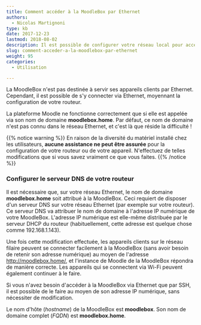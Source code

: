 ```yaml
---
title: Comment accéder à la MoodleBox par Ethernet
authors:
  - Nicolas Martignoni
type: kb
date: 2017-12-23
lastmod: 2018-08-02
description: Il est possible de configurer votre réseau local pour accéder à la MoodleBox au moyen d'une connexion Ethernet
slug: comment-acceder-a-la-moodlebox-par-ethernet
weight: 95
categories:
  - Utilisation

---
```

La MoodleBox n'est pas destinée à servir ses appareils clients par Ethernet. Cependant, il est possible de s'y connecter via Ethernet, moyennant la configuration de votre routeur.

La plateforme Moodle ne fonctionne correctement que si elle est appelée via son nom de domaine __moodlebox.home__. Par défaut, ce nom de domaine n'est pas connu dans le réseau Ethernet, et c'est là que réside la difficulté !

{{% notice warning %}}
En raison de la diversité du matériel installé chez les utilisateurs, __aucune assistance ne peut être assurée__ pour la configuration de votre routeur ou de votre appareil. N'effectuez de telles modifications que si vous savez vraiment ce que vous faites.
{{% /notice %}}

### Configurer le serveur DNS de votre routeur

Il est nécessaire que, sur votre réseau Ethernet, le nom de domaine __moodlebox.home__ soit attribué à la MoodleBox. Ceci requiert de disposer d'un serveur DNS sur votre réseau Ethernet (par exemple sur votre routeur). Ce serveur DNS va attribuer le nom de domaine à l'adresse IP numérique de votre MoodleBox. L'adresse IP numérique est elle-même distribuée par le serveur DHCP du routeur (habituellement, cette adresse est quelque chose comme 192.168.1.143).

Une fois cette modification effectuée, les appareils clients sur le réseau filaire peuvent se connecter facilement à la MoodleBox (sans avoir besoin de retenir son adresse numérique) au moyen de l'adresse http://moodlebox.home/, et l'instance de Moodle de la MoodleBox répondra de manière correcte. Les appareils qui se connectent via Wi-Fi peuvent également continuer à le faire.

Si vous n'avez besoin d'accéder à la MoodleBox via Ethernet que par SSH, il est possible de le faire au moyen de son adresse IP numérique, sans nécessiter de modification.

Le nom d'hôte (_hostname_) de la MoodleBox est __moodlebox__. Son nom de domaine complet (_FQDN_) est __moodlebox.home__.
